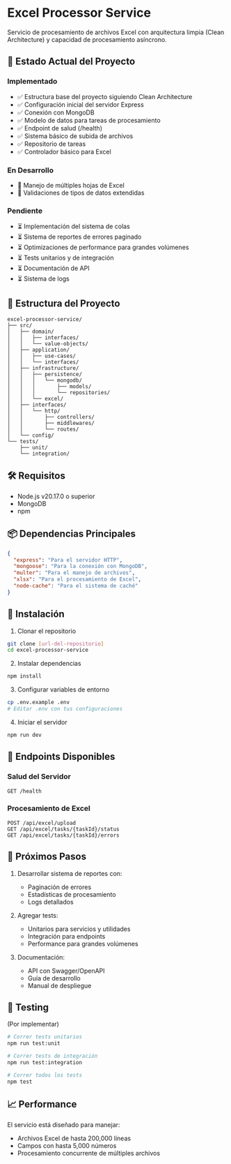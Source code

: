 # Excel Processor Service

Servicio de procesamiento de archivos Excel con arquitectura limpia (Clean Architecture) y capacidad de procesamiento asíncrono.

## 🚀 Estado Actual del Proyecto

### Implementado

- ✅ Estructura base del proyecto siguiendo Clean Architecture
- ✅ Configuración inicial del servidor Express
- ✅ Conexión con MongoDB
- ✅ Modelo de datos para tareas de procesamiento
- ✅ Endpoint de salud (/health)
- ✅ Sistema básico de subida de archivos
- ✅ Repositorio de tareas
- ✅ Controlador básico para Excel

### En Desarrollo

- 🔄 Manejo de múltiples hojas de Excel
- 🔄 Validaciones de tipos de datos extendidas

### Pendiente

- ⏳ Implementación del sistema de colas
- ⏳ Sistema de reportes de errores paginado
- ⏳ Optimizaciones de performance para grandes volúmenes
- ⏳ Tests unitarios y de integración
- ⏳ Documentación de API
- ⏳ Sistema de logs

## 📁 Estructura del Proyecto

```
excel-processor-service/
├── src/
│   ├── domain/
│   │   ├── interfaces/
│   │   └── value-objects/
│   ├── application/
│   │   ├── use-cases/
│   │   └── interfaces/
│   ├── infrastructure/
│   │   ├── persistence/
│   │   │   └── mongodb/
│   │   │       ├── models/
│   │   │       └── repositories/
│   │   └── excel/
│   ├── interfaces/
│   │   └── http/
│   │       ├── controllers/
│   │       ├── middlewares/
│   │       └── routes/
│   └── config/
└── tests/
    ├── unit/
    └── integration/
```

## 🛠 Requisitos

- Node.js v20.17.0 o superior
- MongoDB
- npm

## 📦 Dependencias Principales

```json
{
  "express": "Para el servidor HTTP",
  "mongoose": "Para la conexión con MongoDB",
  "multer": "Para el manejo de archivos",
  "xlsx": "Para el procesamiento de Excel",
  "node-cache": "Para el sistema de caché"
}
```

## 🚀 Instalación

1. Clonar el repositorio

```bash
git clone [url-del-repositorio]
cd excel-processor-service
```

2. Instalar dependencias

```bash
npm install
```

3. Configurar variables de entorno

```bash
cp .env.example .env
# Editar .env con tus configuraciones
```

4. Iniciar el servidor

```bash
npm run dev
```

## 📌 Endpoints Disponibles

### Salud del Servidor

```
GET /health
```

### Procesamiento de Excel

```
POST /api/excel/upload
GET /api/excel/tasks/{taskId}/status
GET /api/excel/tasks/{taskId}/errors
```

## 🎯 Próximos Pasos

1. Desarrollar sistema de reportes con:

   - Paginación de errores
   - Estadísticas de procesamiento
   - Logs detallados

2. Agregar tests:

   - Unitarios para servicios y utilidades
   - Integración para endpoints
   - Performance para grandes volúmenes

3. Documentación:
   - API con Swagger/OpenAPI
   - Guía de desarrollo
   - Manual de despliegue

## 🧪 Testing

(Por implementar)

```bash
# Correr tests unitarios
npm run test:unit

# Correr tests de integración
npm run test:integration

# Correr todos los tests
npm test
```

## 📈 Performance

El servicio está diseñado para manejar:

- Archivos Excel de hasta 200,000 líneas
- Campos con hasta 5,000 números
- Procesamiento concurrente de múltiples archivos
